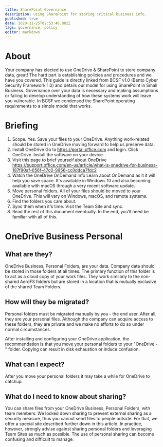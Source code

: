 ```yaml
---
title: SharePoint Governance
description: Using SharePoint for storing critical business info. 
published: true
date: 2020-11-25T02:53:46.802Z
tags: governance, policy
editor: markdown
---
```


# About
Your company has elected to use OneDrive & SharePoint to store company data, great!  The hard part is establishing policies and procedures and we have you covered.  This guide is directly linked from BCSF v1.0 (Bento Cyber Security Framework 1.0) and details our model for using SharePoint in Small Business.  Governance over your data is necessary and making assumptions or failing to develop understanding of how these systems work will leave you vulnerable.  In BCSF we condensed the SharePoint operating requirements to a simple model that works. 

# Briefing
1. Scope.
Yes. Save your files to your OneDrive. Anything work-related should be stored in OneDrive moving forward to help us preserve data.
1. Install OneDrive	
Go to https://portal.office.com and login. Click OneDrive. Install the software on your device. 
1. Visit this page to brief yourself about OneDrive	https://support.office.com/en-us/article/what-is-onedrive-for-business-187f90af-056f-47c0-9656-cc0ddca7fdc2
1. Watch the OneDrive OnDemand Info	Learn about OnDemand as it it will help you save space. It's available in Windows 10 and also becoming available with macOS through a very recent software update.
1. Move personal folders.	All of your files should be moved to your OneDrive. This will vary on Windows, macOS, and remote systems. 
1. Find the folders you care about.	
1. Sync them when it's time.	Visit the Team Site and sync.
1. Read the rest of this document eventually.	In the end, you'll need be familiar with all of this.

# OneDrive Business Personal

## What are they?	
OneDrive Business, Personal Folders, are your data. Company data should be stored in those folders at all times. The primary function of this folder is to act as a cloud copy of your work files. They work similarly to the non-shared AeroFS folders but are stored in a location that is mutually exclusive of the shared Team Folders.

## How will they be migrated?	
Personal folders must be migrated manually by you - the end user. After all, they are your personal files. Although the company can acquire access to these folders, they are private and we make no efforts to do so under normal circumstances.

After installing and configuring your OneDrive application, the recommendation is that you move your personal folders to your "OneDrive - <COMPANY>" folder. Copying can result in disk exhaustion or induce confusion.

## What can I expect?	
After you move your personal folders it may take a while for OneDrive to catchup. 

## What do I need to know about sharing?	
You can share files from your OneDrive Business, Personal Folders, with team members. We locked down sharing to prevent external sharing as a security measure, thus you cannot send files to people outside. For that, we offer a special site described further down in this article. In practice, however, strongly advise against sharing personal folders and leveraging Team Sites as much as possible. The use of personal sharing can become confusing and difficult to manage.